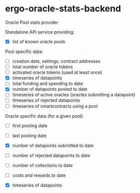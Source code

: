 # ergo-oracle-stats-backend
Oracle Pool stats provider

Standalone API service providing:
- [x] list of known oracle pools

Pool specific data:
- [ ] creation date, settings, contract addresses
- [ ] total number of oracle tokens
- [ ] activated oracle tokens (used at least once)
- [x] timeseries of datapoints
- [ ] total funding and spending to date
- [x] number of datapoints posted to date
- [ ] timeseries of active oracles (oracles submitting a datapoint)
- [ ] timeseries of rejected datapoints
- [ ] timeseries of smartcontracts using a pool

Oracle specific data (for a given pool):
- [ ] first posting date
- [ ] last posting date
- [x] number of datapoints submitted to date
- [ ] number of rejected datapoints to date
- [ ] number of collections to date
- [ ] costs and rewards to date
- [x] timeseries of datapoints




